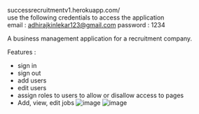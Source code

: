 successrecruitmentv1.herokuapp.com/                                                                                      
use the following credentials to access the application      
email : adhirajkinlekar123@gmail.com
password : 1234


A business management application for a recruitment company.

Features :
- sign in
- sign out
- add users
- edit users
- assign roles to users to allow or disallow access to pages
- Add, view, edit jobs
![image](https://user-images.githubusercontent.com/59998213/139588737-00af0f04-e62a-499d-b812-7ef4e3521baf.png)
![image](https://user-images.githubusercontent.com/59998213/139588780-820d05ce-f010-4e33-bb00-807fb4ab0576.png)
